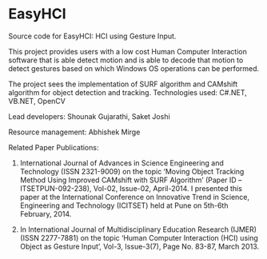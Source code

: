 EasyHCI
=======

Source code for EasyHCI: HCI using Gesture Input.

This project provides users with a low cost Human Computer Interaction software that is able detect motion  and is able to decode that motion to detect gestures based on which Windows OS operations can be performed.

The project sees the implementation of SURF algorithm and CAMshift algorithm for object detection and tracking. 
Technologies used: C#.NET, VB.NET, OpenCV


Lead developers: Shounak Gujarathi, Saket Joshi

Resource management: Abhishek Mirge



Related Paper Publications:

1.  International Journal of Advances in Science Engineering and Technology (ISSN 2321-9009) on the topic ‘Moving Object Tracking Method Using Improved CAMshift with SURF Algorithm’ (Paper ID –ITSETPUN-092-238), Vol-02, Issue-02, April-2014. I presented this paper at the International Conference on Innovative Trend in Science, Engineering and Technology (ICITSET) held at Pune on 5th-6th February, 2014.

2.	In International Journal of Multidisciplinary Education Research (IJMER) (ISSN 2277-7881) on the topic ‘Human Computer Interaction (HCI) using Object as Gesture Input’, Vol-3, Issue-3(7), Page No. 83-87, March 2013.
